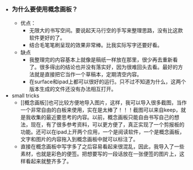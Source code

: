 - ### 为什么要使用概念画板？
    - 优点：
        - 无限大的书写空间。要说起天马行空的手写来整理思路，没有比这款软件更好的了。
        - 结合毛笔笔刷呈现的效果非常棒。比我实际写字还要好看。
    - 缺点
        - 我整理完的内容基本上就像是稿纸一样放在那里，很少再去重新看了。很多得出的结论也并没有落实好，因为很难回头去看。最好的方法就是直接把它当作一个草稿本，定期清空内容。
        - 在surface和ipad上都可以很好的运行。只不过不知道为什么，这两个版本生成的文件还没有办法相互打开。
- small tricks
    - [[概念画板]]也可比较方便地导入图片，这样，我可以导入很多截图，当作一个非常自由的白板来使用，实在是太棒了！！！截图可以来自keep，就是我收集的最近要思考的内容。以前，概念画板只能自由书写自己的想法，现在，有了很多参考资料，可以更方便了，真正实现了一个剪报板的功能。还可以在ipad上开两个应用，一个是阅读软件，一个是概念画板，文字和图片的内容拖入到概念画板中就可以标注了。
    - 直接在概念画板中写字多了之后容易看起来很混乱，因此，我导入了一些素材，也就是彩色的便签。把想要写的一段话放在一张便签的图片上，这样看起来就整齐多了。
